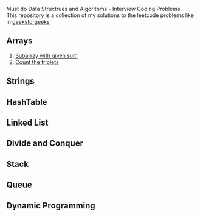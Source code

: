Must do Data Structrues and Algorithms - Interview Coding Problems.<br>
This repository is a collection of my solutions to the leetcode problems like in [geeksforgeeks](https://www.geeksforgeeks.org/must-do-coding-questions-for-companies-like-amazon-microsoft-adobe/)
## Arrays
1. [Subarray with given sum]()
2. [Count the triplets]()

## Strings

## HashTable

## Linked List

## Divide and Conquer

## Stack 

## Queue

## Dynamic Programming


